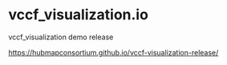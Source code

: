 # vccf_visualization.io
vccf_visualization demo release

https://hubmapconsortium.github.io/vccf-visualization-release/
